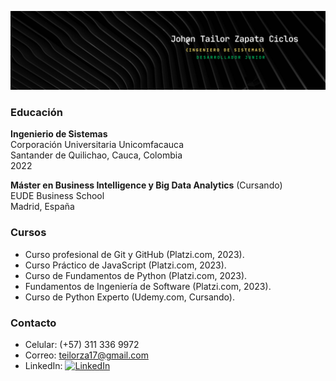 ![Mi Foto](banner.png)


### Educación
**Ingenierio de Sistemas**  
Corporación Universitaria Unicomfacauca  
Santander de Quilichao, Cauca, Colombia  
2022

**Máster en Business Intelligence y Big Data Analytics** (Cursando)  
EUDE Business School  
Madrid, España

### Cursos
- Curso profesional de Git y GitHub (Platzi.com, 2023).
- Curso Práctico de JavaScript (Platzi.com, 2023).
- Curso de Fundamentos de Python (Platzi.com, 2023).
- Fundamentos de Ingeniería de Software (Platzi.com, 2023).
- Curso de Python Experto (Udemy.com, Cursando).

### Contacto
- Celular: (+57) 311 336 9972
- Correo: [teilorza17@gmail.com](mailto:teilorza17@gmail.com)
- LinkedIn: [![LinkedIn](https://img.shields.io/badge/LinkedIn-ing--tailorzc-blue)](https://www.linkedin.com/in/ing-tailorzc)
